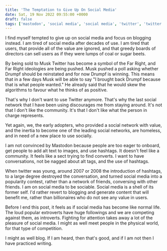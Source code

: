 ```yaml
---
title: 'The Temptation to Give Up On Social Media'
date: Sat, 19 Nov 2022 09:55:00 +0000
draft: false
tags: ['mastodon', 'social media', 'social media', 'twitter', 'twitter']
---
```


I find myself tempted to give up on social media and focus on blogging instead. I am tired of social media after decades of use. I am tired that users, that provide all of the value are ignored, and that greedy boards of directors can sell users as if they were lumps of coal or sugar beets.

By being sold to Musk Twitter has become a symbol of the Far Right, and Far Right ideologies are being pushed. Musk pushed a poll asking whether Drumpf should be reinstated and for now Drumpf is winning. This means that in a few days Musk will be able to say "I brought back Drumpf because that is what people wanted." He already said that he would skew the algorithms to favour what he thinks of as positive.

That's why I don't want to use Twitter anymore. That's why the last social network that I have been using discourages me from staying around. It's not that I don't like the community. It's that I don't like what the person in charge represents.

Yet again, we, the early adopters, who provided a social network with value, and the inertia to become one of the leading social networks, are homeless, and in need of a new place to use socially.

I am not convinced by Mastodon because people are too eager to onboard, get people to add alt text to images, and use hashtags. It doesn't feel like a community. It feels like a sect trying to find converts. I want to have conversations, not be nagged about alt tags, and the use of hashtags.

When twitter was young, around 2007 or 2008 the introduction of hashtags, to a large degree destroyed the conversation, and turned social media into a popularity contest, rather than a network of friends, conversing with other friends. I am on social media to be sociable. Social media is a shell of its former self. I'd rather revert to blogging and generate content that will benefit me, rather than billionaires who do not see any value in users.

Before I end this post, it feels as if social media has become like normal life. The loud popular extroverts have huge followings and we are competing against them, as introverts. Fighting for attention takes away a lot of the pleasure of social media. I might as well meet people in the physical world, for that type of competition.

I might as well blog. If I am heard, then that's good, and if I am not then I have practiced writing.